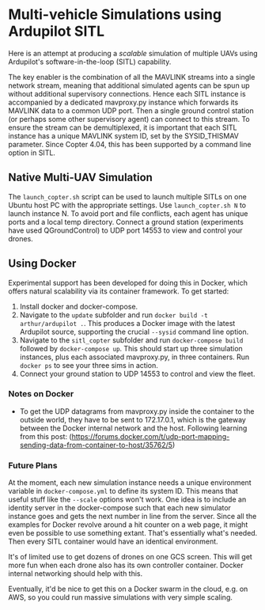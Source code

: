 # Multi-vehicle Simulations using Ardupilot SITL

Here is an attempt at producing a _scalable_ simulation of multiple UAVs using Ardupilot's software-in-the-loop (SITL) capability.

The key enabler is the combination of all the MAVLINK streams into a single network stream, meaning that additional simulated agents can be 
spun up without additional supervisory connections.  Hence each SITL instance is accompanied by a dedicated mavproxy.py instance which forwards
its MAVLINK data to a common UDP port.  Then a single ground control station (or perhaps some other supervisory agent) can connect to this stream.
To ensure the stream can be demultiplexed, it is important that each SITL instance has a unique MAVLINK system ID, set by the SYSID_THISMAV parameter.
Since Copter 4.04, this has been supported by a command line option in SITL.

## Native Multi-UAV Simulation

The `launch_copter.sh` script can be used to launch multiple SITLs on one Ubuntu host PC with the appropriate settings.  Use `launch_copter.sh N` to launch
instance N.  To avoid port and file conflicts, each agent has unique ports and a local temp directory.  Connect a ground station (experiments have used QGroundControl)
to UDP port 14553 to view and control your drones.

## Using Docker

Experimental support has been developed for doing this in Docker, which offers natural scalability via its container framework.  To get started:
1. Install docker and docker-compose.
2. Navigate to the `update` subfolder and run `docker build -t arthur/ardupilot .`.  This produces a Docker image with the latest Ardupilot source, supporting the 
crucial `--sysid` command line option.
3. Navigate to the `sitl_copter` subfolder and run `docker-compose build` followed by `docker-compose up`.  This should start up three 
simulation instances, plus each associated mavproxy.py, in three containers.  Run `docker ps` to see your three sims in action.
4. Connect your ground station to UDP 14553 to control and view the fleet.

### Notes on Docker

* To get the UDP datagrams from mavproxy.py inside the container to the outside world, they have to be sent to 172.17.0.1, which is the
gateway between the Docker internal network and the host.  Following learning from this post: (https://forums.docker.com/t/udp-port-mapping-sending-data-from-container-to-host/35762/5)

### Future Plans

At the moment, each new simulation instance needs a unique environment variable in `docker-compose.yml` to define its system ID.  This means
that useful stuff like the `--scale` options won't work.  One idea is to include an identity server in the docker-compose such that each new simulator
instance goes and gets the next number in line from the server.  Since all the examples for Docker revolve around a hit counter on a web page,
it might even be possible to use something extant.  That's essentially what's needed.  Then every SITL container would have an identical
environment.

It's of limited use to get dozens of drones on one GCS screen.  This will get more fun when each drone also has its own controller container.  Docker
internal networking should help with this.

Eventually, it'd be nice to get this on a Docker swarm in the cloud, e.g. on AWS, so you could run massive simulations with very simple scaling.

